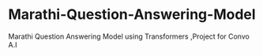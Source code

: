 # Marathi-Question-Answering-Model
Marathi Question Answering Model using Transformers ,Project for Convo A.I 
